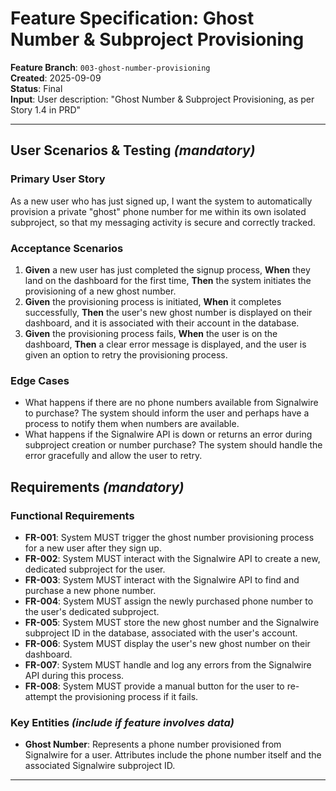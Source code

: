 # Feature Specification: Ghost Number & Subproject Provisioning

**Feature Branch**: `003-ghost-number-provisioning`  
**Created**: 2025-09-09  
**Status**: Final  
**Input**: User description: "Ghost Number & Subproject Provisioning, as per Story 1.4 in PRD"

---

## User Scenarios & Testing *(mandatory)*

### Primary User Story
As a new user who has just signed up, I want the system to automatically provision a private "ghost" phone number for me within its own isolated subproject, so that my messaging activity is secure and correctly tracked.

### Acceptance Scenarios
1. **Given** a new user has just completed the signup process, **When** they land on the dashboard for the first time, **Then** the system initiates the provisioning of a new ghost number.
2. **Given** the provisioning process is initiated, **When** it completes successfully, **Then** the user's new ghost number is displayed on their dashboard, and it is associated with their account in the database.
3. **Given** the provisioning process fails, **When** the user is on the dashboard, **Then** a clear error message is displayed, and the user is given an option to retry the provisioning process.

### Edge Cases
- What happens if there are no phone numbers available from Signalwire to purchase? The system should inform the user and perhaps have a process to notify them when numbers are available.
- What happens if the Signalwire API is down or returns an error during subproject creation or number purchase? The system should handle the error gracefully and allow the user to retry.

## Requirements *(mandatory)*

### Functional Requirements
- **FR-001**: System MUST trigger the ghost number provisioning process for a new user after they sign up.
- **FR-002**: System MUST interact with the Signalwire API to create a new, dedicated subproject for the user.
- **FR-003**: System MUST interact with the Signalwire API to find and purchase a new phone number.
- **FR-004**: System MUST assign the newly purchased phone number to the user's dedicated subproject.
- **FR-005**: System MUST store the new ghost number and the Signalwire subproject ID in the database, associated with the user's account.
- **FR-006**: System MUST display the user's new ghost number on their dashboard.
- **FR-007**: System MUST handle and log any errors from the Signalwire API during this process.
- **FR-008**: System MUST provide a manual button for the user to re-attempt the provisioning process if it fails.

### Key Entities *(include if feature involves data)*
- **Ghost Number**: Represents a phone number provisioned from Signalwire for a user. Attributes include the phone number itself and the associated Signalwire subproject ID.

---